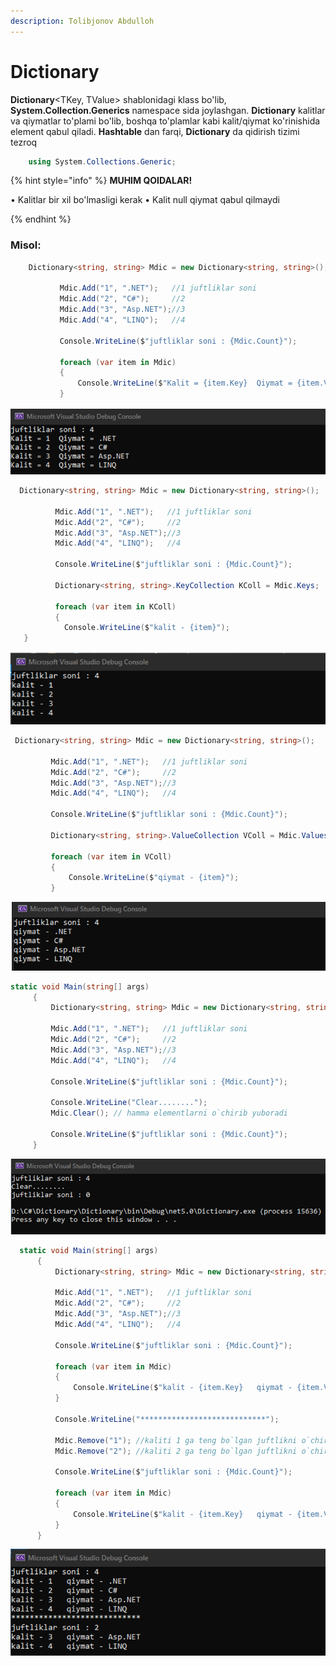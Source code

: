 ```yaml
---
description: Tolibjonov Abdulloh
---
```


# Dictionary

**Dictionary**<TKey, TValue> shablonidagi klass bo'lib, **System.Collection.Generics** namespace sida joylashgan. **Dictionary**  kalitlar va qiymatlar to'plami bo'lib, boshqa to'plamlar kabi kalit/qiymat ko'rinishida element qabul qiladi. **Hashtable** dan farqi, **Dictionary** da qidirish tizimi tezroq

```csharp
    using System.Collections.Generic;
```

{% hint style="info" %}
**MUHIM QOIDALAR!**

  •	Kalitlar bir xil bo'lmasligi kerak
  •	Kalit null qiymat qabul qilmaydi
  
{% endhint %}

 ### Misol:
 ```csharp
     Dictionary<string, string> Mdic = new Dictionary<string, string>();

            Mdic.Add("1", ".NET");   //1 juftliklar soni
            Mdic.Add("2", "C#");     //2
            Mdic.Add("3", "Asp.NET");//3
            Mdic.Add("4", "LINQ");   //4

            Console.WriteLine($"juftliklar soni : {Mdic.Count}");

            foreach (var item in Mdic)
            {
                Console.WriteLine($"Kalit = {item.Key}  Qiymat = {item.Value}");
            }
```
  ![](../../../../.gitbook/assets/dic1.png)
  
  ```csharp
    Dictionary<string, string> Mdic = new Dictionary<string, string>();

            Mdic.Add("1", ".NET");   //1 juftliklar soni
            Mdic.Add("2", "C#");     //2
            Mdic.Add("3", "Asp.NET");//3
            Mdic.Add("4", "LINQ");   //4

            Console.WriteLine($"juftliklar soni : {Mdic.Count}");

            Dictionary<string, string>.KeyCollection KColl = Mdic.Keys;

            foreach (var item in KColl)
            {
           	  Console.WriteLine($"kalit - {item}");
     }
```
   ![](../../../../.gitbook/assets/dic2.png)
   
   ```csharp
    Dictionary<string, string> Mdic = new Dictionary<string, string>();

            Mdic.Add("1", ".NET");   //1 juftliklar soni
            Mdic.Add("2", "C#");     //2
            Mdic.Add("3", "Asp.NET");//3
            Mdic.Add("4", "LINQ");   //4

            Console.WriteLine($"juftliklar soni : {Mdic.Count}");

            Dictionary<string, string>.ValueCollection VColl = Mdic.Values;

            foreach (var item in VColl)
            {
                Console.WriteLine($"qiymat - {item}");
            }
```
  ![](../../../../.gitbook/assets/dic3.png)
  
   ```csharp
   static void Main(string[] args)
        {
            Dictionary<string, string> Mdic = new Dictionary<string, string>();

            Mdic.Add("1", ".NET");   //1 juftliklar soni
            Mdic.Add("2", "C#");     //2
            Mdic.Add("3", "Asp.NET");//3
            Mdic.Add("4", "LINQ");   //4

            Console.WriteLine($"juftliklar soni : {Mdic.Count}");

            Console.WriteLine("Clear........");
            Mdic.Clear(); // hamma elementlarni o`chirib yuboradi

            Console.WriteLine($"juftliklar soni : {Mdic.Count}");
        }
```
  ![](../../../../.gitbook/assets/dic4.png)

  ```csharp
    static void Main(string[] args)
        {
            Dictionary<string, string> Mdic = new Dictionary<string, string>();

            Mdic.Add("1", ".NET");   //1 juftliklar soni
            Mdic.Add("2", "C#");     //2
            Mdic.Add("3", "Asp.NET");//3
            Mdic.Add("4", "LINQ");   //4

            Console.WriteLine($"juftliklar soni : {Mdic.Count}");

            foreach (var item in Mdic)
            {
                Console.WriteLine($"kalit - {item.Key}   qiymat - {item.Value}");
            }

            Console.WriteLine("****************************");

            Mdic.Remove("1"); //kaliti 1 ga teng bo`lgan juftlikni o`chirib tashlaydi
            Mdic.Remove("2"); //kaliti 2 ga teng bo`lgan juftlikni o`chirib tashlaydi

            Console.WriteLine($"juftliklar soni : {Mdic.Count}");

            foreach (var item in Mdic)
            {
                Console.WriteLine($"kalit - {item.Key}   qiymat - {item.Value}");
            }
        }
```
  ![](../../../../.gitbook/assets/dic5.png)
